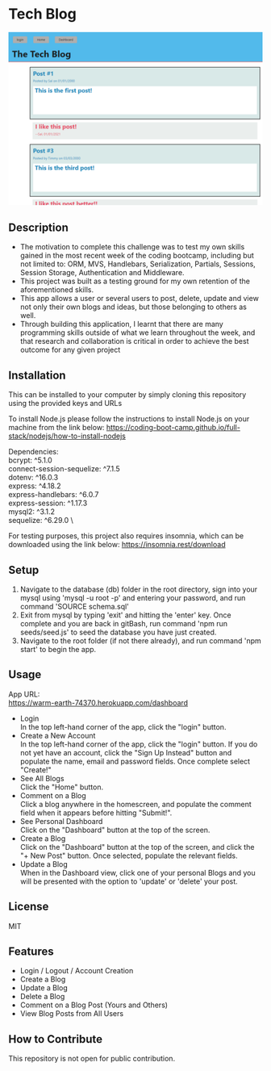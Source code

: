 # Tech Blog

![alt text](./assets/screenshot.png)

## Description

- The motivation to complete this challenge was to test my own skills gained in the most recent week of the coding bootcamp, including but not limited to: ORM, MVS, Handlebars, Serialization, Partials, Sessions, Session Storage, Authentication and Middleware.
- This project was built as a testing ground for my own retention of the aforementioned skills.
- This app allows a user or several users to post, delete, update and view not only their own blogs and ideas, but those belonging to others as well.
- Through building this application, I learnt that there are many programming skills outside of what we learn throughout the week, and that research and collaboration is critical in order to achieve the best outcome for any given project

## Installation

This can be installed to your computer by simply cloning this repository using the provided keys and URLs

To install Node.js please follow the instructions to install Node.js on your machine from the link below:
https://coding-boot-camp.github.io/full-stack/nodejs/how-to-install-nodejs

Dependencies:  \
bcrypt: ^5.1.0 \
connect-session-sequelize: ^7.1.5 \
dotenv: ^16.0.3 \
express: ^4.18.2 \
express-handlebars: ^6.0.7 \
express-session: ^1.17.3 \
mysql2: ^3.1.2 \
sequelize: ^6.29.0 \

For testing purposes, this project also requires insomnia, which can be downloaded using the link below:
https://insomnia.rest/download

## Setup

1) Navigate to the database (db) folder in the root directory, sign into your mysql using 'mysql -u root -p' and entering your password, and run command 'SOURCE schema.sql'
2) Exit from mysql by typing 'exit' and hitting the 'enter' key. Once complete and you are back in gitBash, run command 'npm run seeds/seed.js' to seed the database you have just created.
3) Navigate to the root folder (if not there already), and run command 'npm start' to begin the app.

## Usage

App URL: \
https://warm-earth-74370.herokuapp.com/dashboard

- Login \
In the top left-hand corner of the app, click the "login" button.
- Create a New Account \
In the top left-hand corner of the app, click the "login" button. If you do not yet have an account, click the "Sign Up Instead" button and populate the name, email and password fields. Once complete select "Create!"
- See All Blogs \
Click the "Home" button.
- Comment on a Blog \
Click a blog anywhere in the homescreen, and populate the comment field when it appears before hitting "Submit!".
- See Personal Dashboard \
Click on the "Dashboard" button at the top of the screen.
- Create a Blog \
Click on the "Dashboard" button at the top of the screen, and click the "+ New Post" button. Once selected, populate the relevant fields.
- Update a Blog \
When in the Dashboard view, click one of your personal Blogs and you will be presented with the option to 'update' or 'delete' your post.

## License

MIT

## Features

- Login / Logout / Account Creation
- Create a Blog
- Update a Blog
- Delete a Blog
- Comment on a Blog Post (Yours and Others)
- View Blog Posts from All Users

## How to Contribute

This repository is not open for public contribution.
